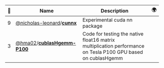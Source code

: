 |:star2: | Name | Description | 🌍|
|---|---|---|---|
|9|[@nicholas-leonard](https://github.com/nicholas-leonard)/[**cunnx**](https://github.com/nicholas-leonard/cunnx)|Experimental cuda nn package||
|3|[@hma02](https://github.com/hma02)/[**cublasHgemm-P100**](https://github.com/hma02/cublasHgemm-P100)|Code for testing the native float16 matrix multiplication performance on Tesla P100 GPU based on cublasHgemm||

